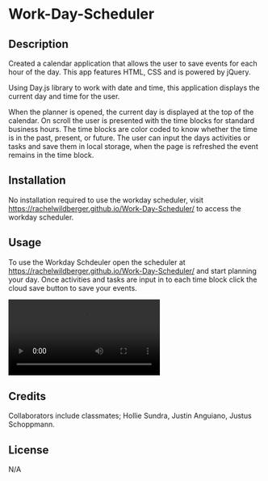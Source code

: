 # Work-Day-Scheduler

## Description

Created a calendar application that allows the user to save events for each hour of the day. This app features HTML, CSS and is powered by jQuery. 

Using Day.js library to work with date and time, this application displays the current day and time for the user. 

When the planner is opened, the current day is displayed at the top of the calendar. On scroll the user is presented with the time blocks for standard business hours. The time blocks are color coded to know whether the time is in the past, present, or future. The user can input the days activities or tasks and save them in local storage, when the page is refreshed the event remains in the time block.

## Installation

No installation required to use the workday scheduler, visit https://rachelwildberger.github.io/Work-Day-Scheduler/ to access the workday scheduler.

## Usage

To use the Workday Schdeuler open the scheduler at https://rachelwildberger.github.io/Work-Day-Scheduler/ and start planning your day. Once activities and tasks are input in to each time block click the cloud save button to save your events.

![Workday Scheduler Preview](assets/images/workday-scheduler-preview.mov)

## Credits

Collaborators include classmates; Hollie Sundra, Justin Anguiano, Justus Schoppmann.

## License
N/A
